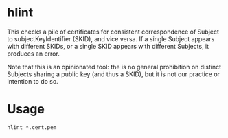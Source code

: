 # hlint

This checks a pile of certificates for consistent correspondence of Subject to
subjectKeyIdentifier (SKID), and vice versa. If a single Subject appears with
different SKIDs, or a single SKID appears with different Subjects, it produces
an error.

Note that this is an opinionated tool: the is no general prohibition on distinct
Subjects sharing a public key (and thus a SKID), but it is not our practice or
intention to do so.

# Usage

```
hlint *.cert.pem
```

